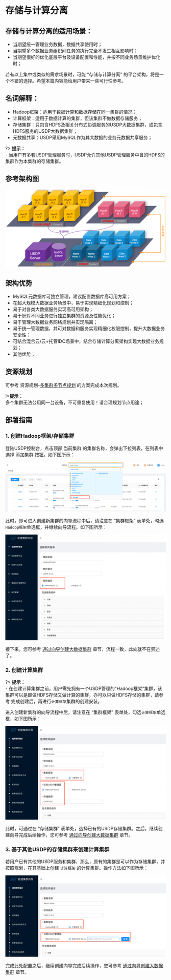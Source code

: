 # 存储与计算分离



## 存储与计算分离的适用场景：

- 当期望统一管理业务数据，数据共享使用时；
- 当期望多个数据业务组织间任务的执行完全不发生相互影响时；
- 当期望很好的优化底层平台及设备配置和性能，并按不同业务场景维护优化时；

若有以上集中或类似的需求场景时，可能 “存储与计算分离” 的平台架构，将是一个不错的选择。希望本篇内容能给用户带来一些可行性参考。



## 名词解释：

- Hadoop框架：适用于数据计算和数据存储在同一集群的情况；
- 计算框架：适用于数据计算的集群，但该集群不做数据存储服务；
- 存储集群：只包含HDFS及相关分布式协调服务的USDP大数据集群，或包含HDFS服务的USDP大数据集群；
- 元数据共享：USDP采用MySQL作为其大数据的业务元数据共享服务；

?> **提示：**</br>- 当用户有多套USDP管理服务时，USDP允许其他USDP管理服务中含的HDFS的集群作为本集群的存储集群。



## 参考架构图

![img](../../images/xc_aarch64_2.0.x/clusters/20220425155255.png)



## 架构优势

- MySQL元数据库可独立管理，建议配置数据库高可用方案；
- 在超大规模大数据业务场景中，易于实现精细化规划和控制；
- 易于对各类大数据服务实现高可用架构；
- 易于针对不同业务进行独立集群的资源及性能优化；
- 易于管理大数据业务网络规划并实现隔离；
- 易于统一管理数据，并可对数据和服务实现精细化权限控制，提升大数据业务安全性；
- 可结合混合云/云+托管IDC场景中，结合存储计算分离架构实现大数据业务规划；
- 其他优势；



## 资源规划

可参考 资源规划-[多集群多节点规划](usdpdc/xc_aarch64_2.0.x/plan&create/deploy_plan?id=_3-多集群多节点规划) 的方案完成本次规划。

!>**提示：**</br>多个集群无法公用同一台设备，不可重复使用！请合理规划节点用途；



## 部署指南

### 1. 创建Hadoop框架/存储集群

登陆USDP控制台，点击顶部 <kbd>当前集群</kbd> 的集群名称，会弹出下拉列表，在列表中选择 <kbd>添加集群</kbd> 按钮。如下图所示：

![img](../../images/xc_aarch64_2.0.x/clusters/2020123035003.png)

此时，即可进入创建新集群的向导流程中后，请注意在 “集群框架” 表单处，勾选`Hadoop框架`单选框，并继续向导流程。如下图所示：

![img](../../images/xc_aarch64_2.0.x/clusters/20220425161652.png)

接下来，您可参考 [通过向导创建大数据集群](/usdpdc/xc_aarch64_2.0.x/plan&create/first_create?id=_1-向导-选择软件版本) 章节，流程一致，此处就不在赘述了。

### 2. 创建计算集群

?> **提示：**</br>- 在创建计算集群之前，用户需先拥有一个USDP管理的“Hadoop框架”集群，该集群可以是即做HDFS存储又做计算的集群，亦可以只做HDFS存储的集群，请参考  完成创建后，再进行`计算框架`集群的创建安装。

进入创建新集群的向导流程中后，请注意在 “集群框架” 表单处，勾选`计算框架`单选框，如下图所示：

![img](../../images/xc_aarch64_2.0.x/clusters/20220425161921.png)

此时，可通过在 “存储集群” 表单处，选择已有的USDP存储集群。之后，继续创建向导完成后续操作，您可参考 [通过向导创建大数据集群](/usdpdc/xc_aarch64_2.0.x/plan&create/first_create?id=_1-向导-选择软件版本) 章节。

### 3. 基于其他USDP的存储集群来创建计算集群

若用户已有其他的USDP服务和集群，那么，原有的集群是可以作为存储集群，并按照规划，在其基础上创建 `计算框架` 的计算集群。操作方法如下图所示：

![img](../../images/xc_aarch64_2.0.x/clusters/20220425162013.png)

完成此处配置之后，继续创建向导完成后续操作，您可参考 [通过向导创建大数据集群](/usdpdc/xc_aarch64_2.0.x/plan&create/first_create?id=_1-向导-选择软件版本) 章节。